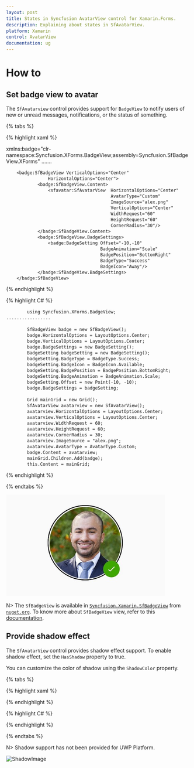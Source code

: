 ```yaml
---
layout: post
title: States in Syncfusion AvatarView control for Xamarin.Forms.
description: Explaining about states in SfAvatarView.
platform: Xamarin
control: AvatarView
documentation: ug
---
```


# How to

## Set badge view to avatar

The `SfAvatarview` control provides support for `BadgeView` to notify users of new or unread messages, notifications, or the status of something.

{% tabs %}

{% highlight xaml %}

xmlns:badge="clr-namespace:Syncfusion.XForms.BadgeView;assembly=Syncfusion.SfBadgeView.XForms"
.......

        <badge:SfBadgeView VerticalOptions="Center"
                    HorizontalOptions="Center">
                <badge:SfBadgeView.Content>
                    <sfavatar:SfAvatarView  HorizontalOptions="Center"
                                            AvatarType="Custom"
                                            ImageSource="alex.png"
                                            VerticalOptions="Center"
                                            WidthRequest="60"
                                            HeightRequest="60"
                                            CornerRadius="30"/>
                </badge:SfBadgeView.Content>
                <badge:SfBadgeView.BadgeSettings>
                    <badge:BadgeSetting Offset="-10,-10" 
                                        BadgeAnimation="Scale"
                                        BadgePosition="BottomRight" 
                                        BadgeType="Success"
                                        BadgeIcon="Away"/>
                </badge:SfBadgeView.BadgeSettings>
        </badge:SfBadgeView>

{% endhighlight %}

{% highlight C# %}
             
            using Syncfusion.XForms.BadgeView;
    .................

            SfBadgeView badge = new SfBadgeView();
            badge.HorizontalOptions = LayoutOptions.Center;
            badge.VerticalOptions = LayoutOptions.Center;
            badge.BadgeSettings = new BadgeSetting();
            BadgeSetting badgeSetting = new BadgeSetting();
            badgeSetting.BadgeType = BadgeType.Success;
            badgeSetting.BadgeIcon = BadgeIcon.Available;
            badgeSetting.BadgePosition = BadgePosition.BottomRight;
            badgeSetting.BadgeAnimation = BadgeAnimation.Scale;
            badgeSetting.Offset = new Point(-10, -10);
            badge.BadgeSettings = badgeSetting;
            
            Grid mainGrid = new Grid();
            SfAvatarView avatarview = new SfAvatarView();
            avatarview.HorizontalOptions = LayoutOptions.Center;
            avatarview.VerticalOptions = LayoutOptions.Center;
            avatarview.WidthRequest = 60;
            avatarview.HeightRequest = 60;
            avatarview.CornerRadius = 30;
            avatarview.ImageSource = "alex.png";
            avatarview.AvatarType = AvatarType.Custom;
            badge.Content = avatarview;
            mainGrid.Children.Add(badge);
            this.Content = mainGrid;

{% endhighlight %}

{% endtabs %}

![BadgeView support](images/BadgeView_AvatarView.jpg)

N> The `SfBadgeView` is available in [`Syncfusion.Xamarin.SfBadgeView`](https://www.nuget.org/packages/Syncfusion.Xamarin.SfBadgeView) from [`nuget.org`](https://www.nuget.org/). To know more about `SfBadgeView` view, refer to this [documentation](https://help.syncfusion.com/xamarin/sfbadgeview/getting-started).

## Provide shadow effect

The `SfAvatarView` control provides shadow effect support. To enable shadow effect, set the `HasShadow` property to true.

You can customize the color of shadow using the `ShadowColor` property.

{% tabs %}

{% highlight xaml %}

{% endhighlight %}

{% highlight C# %}

{% endhighlight %}

{% endtabs %}

N> Shadow support has not been provided for UWP Platform.

![ShadowImage](images/BadgeView_AvatarView.png)

